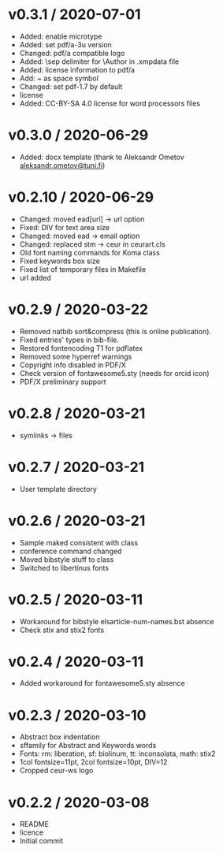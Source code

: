 
v0.3.1 / 2020-07-01
==================

  * Added: enable microtype
  * Added: set pdf/a-3u version
  * Changed: pdf/a compatible logo
  * Added: \sep delimiter for \Author in .xmpdata file
  * Added: license information to pdf/a
  * Add: ~ as space symbol
  * Changed: set pdf-1.7 by default
  * license
  * Added: CC-BY-SA 4.0 license for word processors files

v0.3.0 / 2020-06-29
==================

  * Added: docx template (thank to Aleksandr Ometov aleksandr.ometov@tuni.fi)

v0.2.10 / 2020-06-29
==================

  * Changed: moved ead[url] -> url option
  * Fixed: DIV for text area size
  * Changed: moved ead -> email option
  * Changed: replaced stm -> ceur in ceurart.cls
  * Old font naming commands for Koma class
  * Fixed keywords box size
  * Fixed list of temporary files in Makefile
  * url added

v0.2.9 / 2020-03-22
=============

  * Removed natbib sort&compress (this is online publication). 
  * Fixed entries' types in bib-file.
  * Restored fontencoding T1 for pdflatex
  * Removed some hyperref warnings
  * Copyright info disabled in PDF/X
  * Check version of fontawesome5.sty (needs for orcid icon)
  * PDF/X preliminary support

v0.2.8 / 2020-03-21
=============

  * symlinks -> files

v0.2.7 / 2020-03-21
=============

  * User template directory

v0.2.6 / 2020-03-21
=============

  * Sample maked consistent with class
  * conference command changed
  * Moved bibstyle stuff to class
  * Switched to libertinus fonts

v0.2.5 / 2020-03-11
=============

  * Workaround for bibstyle elsarticle-num-names.bst absence
  * Check stix and stix2 fonts

v0.2.4 / 2020-03-11
==================

  * Added workaround for fontawesome5.sty absence

v0.2.3 / 2020-03-10
===================

  * Abstract box indentation
  * sffamily for Abstract and Keywords words
  * Fonts: rm: liberation, sf: biolinum, tt: inconsolata, math: stix2
  * 1col fontsize=11pt, 2col fontsize=10pt, DIV=12
  * Cropped ceur-ws logo

v0.2.2 / 2020-03-08
===================

  * README
  * licence
  * Initial commit
